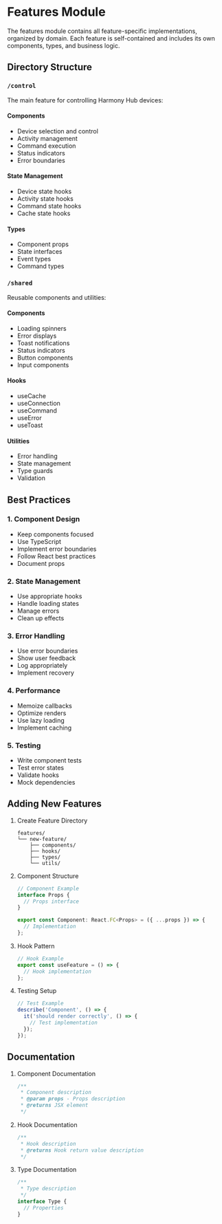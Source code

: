# Features Module

The features module contains all feature-specific implementations, organized by domain. Each feature is self-contained and includes its own components, types, and business logic.

## Directory Structure

### `/control`
The main feature for controlling Harmony Hub devices:

#### Components
- Device selection and control
- Activity management
- Command execution
- Status indicators
- Error boundaries

#### State Management
- Device state hooks
- Activity state hooks
- Command state hooks
- Cache state hooks

#### Types
- Component props
- State interfaces
- Event types
- Command types

### `/shared`
Reusable components and utilities:

#### Components
- Loading spinners
- Error displays
- Toast notifications
- Status indicators
- Button components
- Input components

#### Hooks
- useCache
- useConnection
- useCommand
- useError
- useToast

#### Utilities
- Error handling
- State management
- Type guards
- Validation

## Best Practices

### 1. Component Design
- Keep components focused
- Use TypeScript
- Implement error boundaries
- Follow React best practices
- Document props

### 2. State Management
- Use appropriate hooks
- Handle loading states
- Manage errors
- Clean up effects

### 3. Error Handling
- Use error boundaries
- Show user feedback
- Log appropriately
- Implement recovery

### 4. Performance
- Memoize callbacks
- Optimize renders
- Use lazy loading
- Implement caching

### 5. Testing
- Write component tests
- Test error states
- Validate hooks
- Mock dependencies

## Adding New Features

1. Create Feature Directory
   ```
   features/
   └── new-feature/
       ├── components/
       ├── hooks/
       ├── types/
       └── utils/
   ```

2. Component Structure
   ```typescript
   // Component Example
   interface Props {
     // Props interface
   }

   export const Component: React.FC<Props> = ({ ...props }) => {
     // Implementation
   };
   ```

3. Hook Pattern
   ```typescript
   // Hook Example
   export const useFeature = () => {
     // Hook implementation
   };
   ```

4. Testing Setup
   ```typescript
   // Test Example
   describe('Component', () => {
     it('should render correctly', () => {
       // Test implementation
     });
   });
   ```

## Documentation

1. Component Documentation
   ```typescript
   /**
    * Component description
    * @param props - Props description
    * @returns JSX element
    */
   ```

2. Hook Documentation
   ```typescript
   /**
    * Hook description
    * @returns Hook return value description
    */
   ```

3. Type Documentation
   ```typescript
   /**
    * Type description
    */
   interface Type {
     // Properties
   }
   ```
